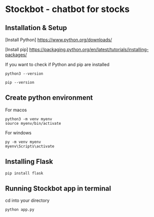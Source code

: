 # Stockbot - chatbot for stocks

## Installation & Setup

[Install Python] https://www.python.org/downloads/

[Install pip] https://packaging.python.org/en/latest/tutorials/installing-packages/

If you want to check if Python and pip are installed

```
python3 --version
```
```
pip --version
```

## Create python environment

For macos
```
python3 -m venv myenv
source myenv/bin/activate
```

For windows
```
py -m venv myenv
myenv\Scripts\activate
```

## Installing Flask

```
pip install flask
```

## Running Stockbot app in terminal

cd into your directory

```
python app.py
```

## Demo

https://github.com/ic1618/chat-bot/assets/77613980/ac2675c2-149b-4f95-b199-9a81e300a6c7

## Future work

* Add unit tests for independent scenarios
* Increase error raising + handling
* Add solution for scalability (database) in case of larger datasets
* Provide generative AI responses to user messages (use an API such as the ones from openAI)
* Add better data structures in case of larger datasets (already using dictionaries for o(1) lookup)

